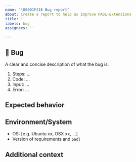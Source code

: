 ```yaml
---
name: "\U0001F41E Bug report"
about: Create a report to help us improve PADL-Extensions
title: ''
labels: bug
assignees: ''

---
```


## 🐞 Bug

<!-- Describe the bug -->
A clear and concise description of what the bug is.

<!-- Code or steps to reproduce the behaviour-->
1. Steps: ...
2. Code: ...
3. Input: ...
4. Error: ...

## Expected behavior
<!--  A clear and concise description of what you expected to happen -->

## Environment/System
<!-- Please complete the following information -->
 - OS: [e.g. Ubuntu xx, OSX xx, ...]
 - Version of requirements and `padl` 

## Additional context
<!-- Add any other context about the problem here. -->
